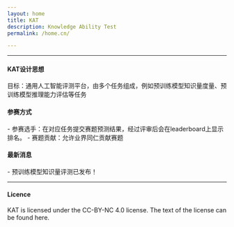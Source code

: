 ```yaml
---
layout: home
title: KAT
description: Knowledge Ability Test
permalink: /home.cn/

---
```

<hr />
<h4> KAT设计思想 </h4>
<p> 目标：通用人工智能评测平台，由多个任务组成，例如预训练模型知识量度量、预训练模型推理能力评估等任务 </p> 


<h4> 参赛方式 </h4>
- 参赛选手：在对应任务提交赛题预测结果，经过评审后会在leaderboard上显示排名。
- 赛题贡献：允许业界同仁贡献赛题

<h4> 最新消息 </h4>
- 预训练模型知识量评测已发布！

<hr />
<h4> Licence </h4>
KAT is licensed under the CC-BY-NC 4.0 license. The text of the license can be found here.
